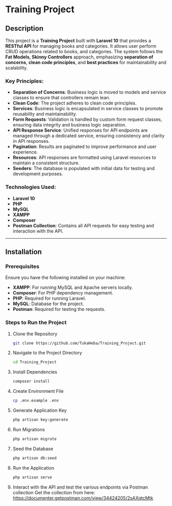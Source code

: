 # Training Project

## Description
This project is a **Training Project** built with **Laravel 10** that provides a **RESTful API** for managing books and categories. It allows user perform CRUD operations related to books, and categories. The system follows the **Fat Models, Skinny Controllers** approach, emphasizing **separation of concerns**, **clean code principles**, and **best practices** for maintainability and scalability.

### Key Principles:
- **Separation of Concerns**: Business logic is moved to models and service classes to ensure that controllers remain lean.
- **Clean Code**: The project adheres to clean code principles.
- **Services**: Business logic is encapsulated in service classes to promote reusability and maintainability.
- **Form Requests**: Validation is handled by custom form request classes, ensuring data integrity and business logic separation.
- **API Response Service**: Unified responses for API endpoints are managed through a dedicated service, ensuring consistency and clarity in API responses.
- **Pagination**: Results are paginated to improve performance and user experience.
- **Resources**: API responses are formatted using Laravel resources to maintain a consistent structure.
- **Seeders**: The database is populated with initial data for testing and development purposes.

### Technologies Used:
- **Laravel 10**
- **PHP**
- **MySQL**
- **XAMPP** 
- **Composer** 
- **Postman Collection**: Contains all API requests for easy testing and interaction with the API.

---
## Installation

### Prerequisites

Ensure you have the following installed on your machine:
- **XAMPP**: For running MySQL and Apache servers locally.
- **Composer**: For PHP dependency management.
- **PHP**: Required for running Laravel.
- **MySQL**: Database for the project.
- **Postman**: Required for testing the requests.

### Steps to Run the Project

1. Clone the Repository  
   ```bash
   git clone https://github.com/TukaHeba/Training_Project.git
2. Navigate to the Project Directory
   ```bash
   cd Training_Project
3. Install Dependencies
   ```bash
   composer install
4. Create Environment File
   ```bash
   cp .env.example .env   
5. Generate Application Key
    ```bash
    php artisan key:generate
6. Run Migrations
    ```bash
    php artisan migrate
7. Seed the Database
    ```bash
    php artisan db:seed
8. Run the Application
    ```bash
    php artisan serve
9. Interact with the API and test the various endpoints via Postman collection 
    Get the collection from here: https://documenter.getpostman.com/view/34424205/2sAXqtcMtk
